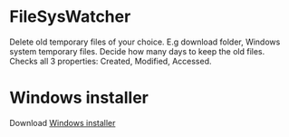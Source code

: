 # FileSysWatcher
Delete old temporary files of your choice. E.g download folder, Windows system temporary files. Decide how many days to keep the old files. Checks all 3 properties: Created, Modified, Accessed.

# Windows installer
Download [Windows installer](https://github.com/laurilubi/FileSysWatcher/blob/master/Setup/Setup/Express/SingleImage/DiskImages/DISK1/setup.exe?raw=true)
